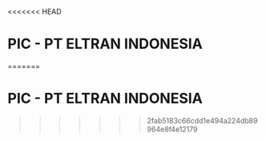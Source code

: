 <<<<<<< HEAD
# PIC - PT ELTRAN INDONESIA
=======

# PIC - PT ELTRAN INDONESIA

>>>>>>> 2fab5183c66cdd1e494a224db89964e8f4e12179
